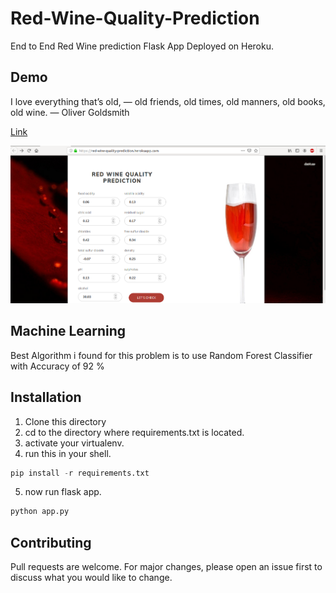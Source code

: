 # Red-Wine-Quality-Prediction

End to End Red Wine prediction Flask App Deployed on Heroku.


## Demo 

I love everything that’s old, — old friends, old times, old manners, old books, old wine. — Oliver Goldsmith

[Link](https://red-wine-quality-prediction.herokuapp.com/)


![alt text](https://raw.githubusercontent.com/injemamul/Red-Wine-Quality-Prediction/main/static/images/Screenshot%20from%202020-12-31%2018-11-49.png)

## Machine Learning
Best Algorithm i found for this problem is to use Random Forest Classifier
with Accuracy of 92 %

## Installation
1. Clone this directory
2. cd to the directory where requirements.txt is located.
3. activate your virtualenv.
4. run this in your shell.

```python
pip install -r requirements.txt
```

5. now run flask app.

```python
python app.py
```
## Contributing
Pull requests are welcome. For major changes, please open an issue first to discuss what you would like to change.

